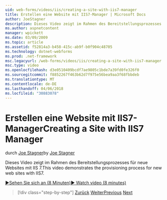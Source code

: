 ```yaml
---
uid: web-forms/videos/iis/creating-a-site-with-iis7-manager
title: Erstellen eine Website mit IIS7-Manager | Microsoft Docs
author: JoeStagner
description: Dieses Video zeigt im Rahmen des Bereitstellungsprozesses für neue Websites mit IIS 7.
ms.author: aspnetcontent
manager: wpickett
ms.date: 03/09/2009
ms.topic: article
ms.assetid: f52814a3-b458-415c-ab9f-b0f904c48705
ms.technology: dotnet-webforms
ms.prod: .net-framework
msc.legacyurl: /web-forms/videos/iis/creating-a-site-with-iis7-manager
msc.type: video
ms.openlocfilehash: d3e0510409bcdf7ae9805c1bde7a39fd0fe326f0
ms.sourcegitcommit: f8852267f463b62d7f975e56bea9aa3f68fbbdeb
ms.translationtype: MT
ms.contentlocale: de-DE
ms.lasthandoff: 04/06/2018
ms.locfileid: "30883078"
---
```

<a name="creating-a-site-with-iis7-manager"></a><span data-ttu-id="d17e9-103">Erstellen eine Website mit IIS7-Manager</span><span class="sxs-lookup"><span data-stu-id="d17e9-103">Creating a Site with IIS7 Manager</span></span>
====================
<span data-ttu-id="d17e9-104">durch [Joe Stagner](https://github.com/JoeStagner)</span><span class="sxs-lookup"><span data-stu-id="d17e9-104">by [Joe Stagner](https://github.com/JoeStagner)</span></span>

<span data-ttu-id="d17e9-105">Dieses Video zeigt im Rahmen des Bereitstellungsprozesses für neue Websites mit IIS 7.</span><span class="sxs-lookup"><span data-stu-id="d17e9-105">This video demonstrates the provisioning process for new web sites with IIS7.</span></span>

[<span data-ttu-id="d17e9-106">&#9654;Sehen Sie sich an (8 Minuten)</span><span class="sxs-lookup"><span data-stu-id="d17e9-106">&#9654; Watch video (8 minutes)</span></span>](https://channel9.msdn.com/Blogs/ASP-NET-Site-Videos/creating-a-site-with-iis7-manager)

> [!div class="step-by-step"]
> <span data-ttu-id="d17e9-107">[Zurück](troubleshooting-production-aspnet-apps.md)
> [Weiter](installing-ftp7.md)</span><span class="sxs-lookup"><span data-stu-id="d17e9-107">[Previous](troubleshooting-production-aspnet-apps.md)
[Next](installing-ftp7.md)</span></span>
